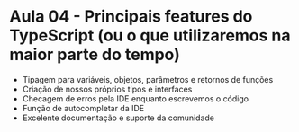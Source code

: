 # Aula 04 - Principais features do TypeScript (ou o que utilizaremos na maior parte do tempo)

- Tipagem para variáveis, objetos, parâmetros e retornos de funções
- Criação de nossos próprios tipos e interfaces
- Checagem de erros pela IDE enquanto escrevemos o código
- Função de autocompletar da IDE
- Excelente documentação e suporte da comunidade